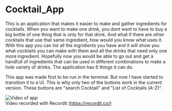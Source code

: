 # Cocktail_App

This is an application that makes it easier to make and gather ingredients for cocktails. 
When you want to make one drink, you dont want to have to buy a big bottle of one thing that is only for that drink. 
And what if there are other cocktails that use that same ingredient, how would you know what uses it. 
With this app you can list all the ingridients you have and it will show you what cocktails you can make with them and all the drinks that need only one more ingredient. 
Hopefully now you would be able to go out and get a handfull of ingredients that can be used in different combinations to make a hole variety of drinks.
The application has 6 things it can do.

This app was made first to be run in the terminal. But now I have started to transition it to a UI. 
This is why only two of the buttons work in the current version. These buttons are "search Cocktail" and "List of Cocktails (A-Z)".

![Video of app](https://recordit.co/9K2TGK23oJ) <br />Video recorded with Recordit (https://recordit.co/)

